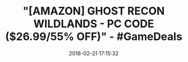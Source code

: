 ---
title: '"[AMAZON] GHOST RECON WILDLANDS - PC CODE ($26.99/55% OFF)" - #GameDeals'
name: 'Tom Clancy''s Ghost Recon Wildlands [Online Game Code]'
date: '2018-02-21 17:15:32'
buy_now: >-
  https://www.amazon.com/Clancys-Ghost-Recon-Wildlands-Online/dp/B01G7QTGFA?psc=1&SubscriptionId=AKIAIA5RBQIWQVTCUEUQ&tag=coldcutdeals-20&linkCode=xm2&camp=2025&creative=165953&creativeASIN=B01G7QTGFA
description_markdown: |+
  Tom Clancy's Ghost Recon Wildlands [Online Game Code]

    - The Ultimate Military Shooter Set In An Open World - Giving you total freedom of choice to decide how to play.

    - You Decide Your Attack Plan - Play every mission the way you want. Utilize stealth, execute tactical plans or come out guns blazing.

    - You Decide Where To Explore - the diverse Bolivian weather and terrain will impact your world and gameplay.

    - You Decide The Cartel's Fate - Infiltrate enemy territories and take down cartel leaders to break the hostile Santa Blanca organization.

    - You Decide Your Ghosts - Lead your Ghost team solo or join friends in seamless drop-in, drop-out co-op.

tweet_id_str: '966360753287647236'
price: $59.99
you_save: ''
asin: B01G7QTGFA
image: 'https://images-na.ssl-images-amazon.com/images/I/51aUUdYkhIL.jpg'

---